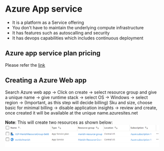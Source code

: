 # Azure App service

- It is a platform as a Service offering
- You don't have to maintain the underlying compute infrastructure
- It has features such as autoscalling and security
- It has devops capabilities which includes continuous deployment

## Azure app service plan pricing

Please refer the [link](https://azure.microsoft.com/en-in/pricing/details/app-service/windows/)

## Creating a Azure Web app

Search Azure web app -> Click on create -> select resource group and give a unique name -> give runtime stack -> select OS -> Windows -> select region -> (Important, as this step will decide billing) Sku and size, choose basic for minimal billing -> disable application insights -> review and create, once created it will be available at the unique name.azuresites.net

**Note**: This will create two resources as shown below:
![web app](./images/35.PNG)
